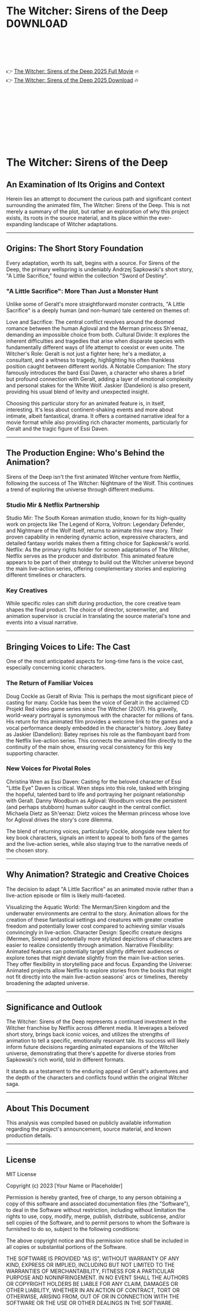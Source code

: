 # The Witcher: Sirens of the Deep D0WNL0AD

<br><br><br><br>


👉 <a href="https://Patrick-rnogzahnaphar1971.github.io/foszrymier/">The Witcher: Sirens of the Deep 2025 Full Movie</a> 🔥
<br>
👉 <a href="https://Patrick-rnogzahnaphar1971.github.io/foszrymier/">The Witcher: Sirens of the Deep 2025 Download</a> 🔥


<br><br><br><br><br><br><br><br>



# The Witcher: Sirens of the Deep

## An Examination of Its Origins and Context

Herein lies an attempt to document the curious path and significant context surrounding the animated film, The Witcher: Sirens of the Deep. This is not merely a summary of the plot, but rather an exploration of why this project exists, its roots in the source material, and its place within the ever-expanding landscape of Witcher adaptations.

---

## Origins: The Short Story Foundation

Every adaptation, worth its salt, begins with a source. For Sirens of the Deep, the primary wellspring is undeniably Andrzej Sapkowski's short story, "A Little Sacrifice," found within the collection "Sword of Destiny".

### "A Little Sacrifice": More Than Just a Monster Hunt

Unlike some of Geralt's more straightforward monster contracts, "A Little Sacrifice" is a deeply human (and non-human) tale centered on themes of:

   Love and Sacrifice: The central conflict revolves around the doomed romance between the human Agloval and the Merman princess Sh'eenaz, demanding an impossible choice from both.
   Cultural Divide: It explores the inherent difficulties and tragedies that arise when disparate species with fundamentally different ways of life attempt to coexist or even unite.
   The Witcher's Role: Geralt is not just a fighter here; he's a mediator, a consultant, and a witness to tragedy, highlighting his often thankless position caught between different worlds.
   A Notable Companion: The story famously introduces the bard Essi Daven, a character who shares a brief but profound connection with Geralt, adding a layer of emotional complexity and personal stakes for the White Wolf. Jaskier (Dandelion) is also present, providing his usual blend of levity and unexpected insight.

Choosing this particular story for an animated feature is, in itself, interesting. It's less about continent-shaking events and more about intimate, albeit fantastical, drama. It offers a contained narrative ideal for a movie format while also providing rich character moments, particularly for Geralt and the tragic figure of Essi Daven.

---

## The Production Engine: Who's Behind the Animation?

Sirens of the Deep isn't the first animated Witcher venture from Netflix, following the success of The Witcher: Nightmare of the Wolf. This continues a trend of exploring the universe through different mediums.

### Studio Mir & Netflix Partnership

   Studio Mir: The South Korean animation studio, known for its high-quality work on projects like The Legend of Korra, Voltron: Legendary Defender, and Nightmare of the Wolf itself, returns to animate this new story. Their proven capability in rendering dynamic action, expressive characters, and detailed fantasy worlds makes them a fitting choice for Sapkowski's world.
   Netflix: As the primary rights holder for screen adaptations of The Witcher, Netflix serves as the producer and distributor. This animated feature appears to be part of their strategy to build out the Witcher universe beyond the main live-action series, offering complementary stories and exploring different timelines or characters.

### Key Creatives

While specific roles can shift during production, the core creative team shapes the final product. The choice of director, screenwriter, and animation supervisor is crucial in translating the source material's tone and events into a visual narrative.

---

## Bringing Voices to Life: The Cast

One of the most anticipated aspects for long-time fans is the voice cast, especially concerning iconic characters.

### The Return of Familiar Voices

   Doug Cockle as Geralt of Rivia: This is perhaps the most significant piece of casting for many. Cockle has been the voice of Geralt in the acclaimed CD Projekt Red video game series since The Witcher (2007). His gravelly, world-weary portrayal is synonymous with the character for millions of fans. His return for this animated film provides a welcome link to the games and a vocal performance deeply embedded in the character's history.
   Joey Batey as Jaskier (Dandelion): Batey reprises his role as the flamboyant bard from the Netflix live-action series. This connects the animated film directly to the continuity of the main show, ensuring vocal consistency for this key supporting character.

### New Voices for Pivotal Roles

   Christina Wren as Essi Daven: Casting for the beloved character of Essi "Little Eye" Daven is critical. Wren steps into this role, tasked with bringing the hopeful, talented bard to life and portraying her poignant relationship with Geralt.
   Danny Woodburn as Agloval: Woodburn voices the persistent (and perhaps stubborn) human suitor caught in the central conflict.
   Michaela Dietz as Sh'eenaz: Dietz voices the Merman princess whose love for Agloval drives the story's core dilemma.

The blend of returning voices, particularly Cockle, alongside new talent for key book characters, signals an intent to appeal to both fans of the games and the live-action series, while also staying true to the narrative needs of the chosen story.

---

## Why Animation? Strategic and Creative Choices

The decision to adapt "A Little Sacrifice" as an animated movie rather than a live-action episode or film is likely multi-faceted.

   Visualizing the Aquatic World: The Merman/Siren kingdom and the underwater environments are central to the story. Animation allows for the creation of these fantastical settings and creatures with greater creative freedom and potentially lower cost compared to achieving similar visuals convincingly in live-action.
   Character Design: Specific creature designs (Mermen, Sirens) and potentially more stylized depictions of characters are easier to realize consistently through animation.
   Narrative Flexibility: Animated features can potentially target slightly different audiences or explore tones that might deviate slightly from the main live-action series. They offer flexibility in storytelling pace and focus.
   Expanding the Universe: Animated projects allow Netflix to explore stories from the books that might not fit directly into the main live-action seasons' arcs or timelines, thereby broadening the adapted universe.

---

## Significance and Outlook

The Witcher: Sirens of the Deep represents a continued investment in the Witcher franchise by Netflix across different media. It leverages a beloved short story, brings back iconic voices, and utilizes the strengths of animation to tell a specific, emotionally resonant tale. Its success will likely inform future decisions regarding animated expansions of the Witcher universe, demonstrating that there's appetite for diverse stories from Sapkowski's rich world, told in different formats.

It stands as a testament to the enduring appeal of Geralt's adventures and the depth of the characters and conflicts found within the original Witcher saga.

---

## About This Document

This analysis was compiled based on publicly available information regarding the project's announcement, source material, and known production details.

---

## License

MIT License

Copyright (c) 2023 [Your Name or Placeholder]

Permission is hereby granted, free of charge, to any person obtaining a copy
of this software and associated documentation files (the "Software"), to deal
in the Software without restriction, including without limitation the rights
to use, copy, modify, merge, publish, distribute, sublicense, and/or sell
copies of the Software, and to permit persons to whom the Software is
furnished to do so, subject to the following conditions:

The above copyright notice and this permission notice shall be included in all
copies or substantial portions of the Software.

THE SOFTWARE IS PROVIDED "AS IS", WITHOUT WARRANTY OF ANY KIND, EXPRESS OR
IMPLIED, INCLUDING BUT NOT LIMITED TO THE WARRANTIES OF MERCHANTABILITY,
FITNESS FOR A PARTICULAR PURPOSE AND NONINFRINGEMENT. IN NO EVENT SHALL THE
AUTHORS OR COPYRIGHT HOLDERS BE LIABLE FOR ANY CLAIM, DAMAGES OR OTHER
LIABILITY, WHETHER IN AN ACTION OF CONTRACT, TORT OR OTHERWISE, ARISING FROM,
OUT OF OR IN CONNECTION WITH THE SOFTWARE OR THE USE OR OTHER DEALINGS IN THE
SOFTWARE.


